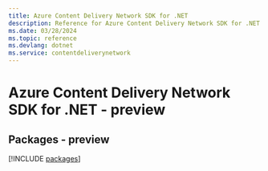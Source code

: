 ```yaml
---
title: Azure Content Delivery Network SDK for .NET
description: Reference for Azure Content Delivery Network SDK for .NET
ms.date: 03/28/2024
ms.topic: reference
ms.devlang: dotnet
ms.service: contentdeliverynetwork
---
```

# Azure Content Delivery Network SDK for .NET - preview
## Packages - preview
[!INCLUDE [packages](content-delivery-network-index.md)]